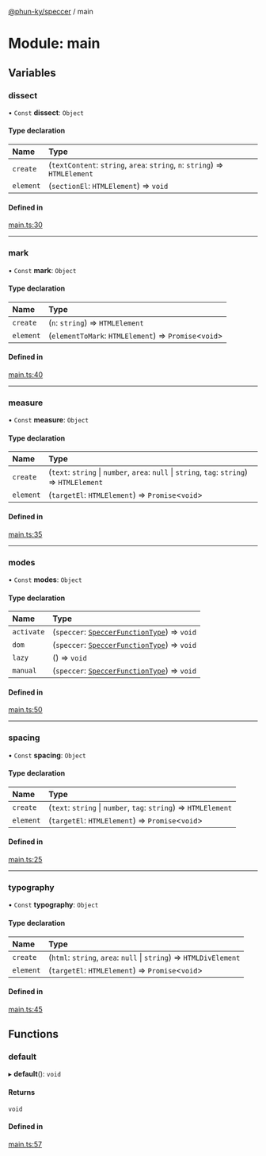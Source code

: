 [@phun-ky/speccer](../README.md) / main

# Module: main

## Variables

### dissect

• `Const` **dissect**: `Object`

#### Type declaration

| Name | Type |
| :------ | :------ |
| `create` | (`textContent`: `string`, `area`: `string`, `n`: `string`) => `HTMLElement` |
| `element` | (`sectionEl`: `HTMLElement`) => `void` |

#### Defined in

[main.ts:30](https://github.com/phun-ky/speccer/blob/main/src/main.ts#L30)

___

### mark

• `Const` **mark**: `Object`

#### Type declaration

| Name | Type |
| :------ | :------ |
| `create` | (`n`: `string`) => `HTMLElement` |
| `element` | (`elementToMark`: `HTMLElement`) => `Promise`<`void`\> |

#### Defined in

[main.ts:40](https://github.com/phun-ky/speccer/blob/main/src/main.ts#L40)

___

### measure

• `Const` **measure**: `Object`

#### Type declaration

| Name | Type |
| :------ | :------ |
| `create` | (`text`: `string` \| `number`, `area`: ``null`` \| `string`, `tag`: `string`) => `HTMLElement` |
| `element` | (`targetEl`: `HTMLElement`) => `Promise`<`void`\> |

#### Defined in

[main.ts:35](https://github.com/phun-ky/speccer/blob/main/src/main.ts#L35)

___

### modes

• `Const` **modes**: `Object`

#### Type declaration

| Name | Type |
| :------ | :------ |
| `activate` | (`speccer`: [`SpeccerFunctionType`](types_speccer.md#speccerfunctiontype)) => `void` |
| `dom` | (`speccer`: [`SpeccerFunctionType`](types_speccer.md#speccerfunctiontype)) => `void` |
| `lazy` | () => `void` |
| `manual` | (`speccer`: [`SpeccerFunctionType`](types_speccer.md#speccerfunctiontype)) => `void` |

#### Defined in

[main.ts:50](https://github.com/phun-ky/speccer/blob/main/src/main.ts#L50)

___

### spacing

• `Const` **spacing**: `Object`

#### Type declaration

| Name | Type |
| :------ | :------ |
| `create` | (`text`: `string` \| `number`, `tag`: `string`) => `HTMLElement` |
| `element` | (`targetEl`: `HTMLElement`) => `Promise`<`void`\> |

#### Defined in

[main.ts:25](https://github.com/phun-ky/speccer/blob/main/src/main.ts#L25)

___

### typography

• `Const` **typography**: `Object`

#### Type declaration

| Name | Type |
| :------ | :------ |
| `create` | (`html`: `string`, `area`: ``null`` \| `string`) => `HTMLDivElement` |
| `element` | (`targetEl`: `HTMLElement`) => `Promise`<`void`\> |

#### Defined in

[main.ts:45](https://github.com/phun-ky/speccer/blob/main/src/main.ts#L45)

## Functions

### default

▸ **default**(): `void`

#### Returns

`void`

#### Defined in

[main.ts:57](https://github.com/phun-ky/speccer/blob/main/src/main.ts#L57)
